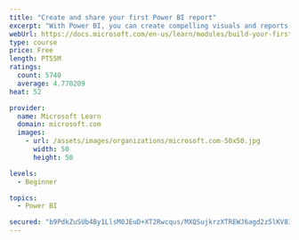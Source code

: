 ```yaml
---
title: "Create and share your first Power BI report"
excerpt: "With Power BI, you can create compelling visuals and reports. In this module, you learn how to use Power BI Desktop to connect to data, build visuals, and create a report that you can share with others in your organization. You then learn how to publish the report to the Power BI service, so that others can see your insights and benefit from your work."
webUrl: https://docs.microsoft.com/en-us/learn/modules/build-your-first-power-bi-report/
type: course
price: Free
length: PT55M
ratings:
  count: 5740
  average: 4.770209
heat: 52

provider:
  name: Microsoft Learn
  domain: microsoft.com
  images:
    - url: /assets/images/organizations/microsoft.com-50x50.jpg
      width: 50
      height: 50

levels:
  - Beginner

topics:
  - Power BI

secured: "b9PdkZuSUb4By1LlsM0JEuD+XT2Rwcqus/MXQSujkrzXTREWJ6agd2z5lKV8INlFr4IMVFDpfgJMmxIfIOk2ZebUFQA4hZE9MTIDpCghKy8TzB07lilejDEGRJ1mNmgEHkmiFdSmsdWh10EjAcIds5rNqzWD4jsHsfJL0rf4LwUzs/PADCKWjdmtvhGsVfka2uKCs6x6RXCggB3C0UfcC4Ftk+/RK3WyR6+YZFl9JXqaJOainxOVAQmZlNfZBTO9kfDpNw1czITiXS4M1mTsyaDAu5qemaNlN5AJMBi0V4U+B50c+8UOxx0J4VeW5pJ4mVSU1Z+Zo6IPByEHAOp9No7WFRlgrrhiKS9Ak05f2Yil/Q2V1Gqd8xXSZDQsbUjvkWQinbIqm6QlbFI8n65vCKGXwdSmImfBj1QfirNJqmc=;axZAJMajOdJjYEOZcHthrw=="
---
```


